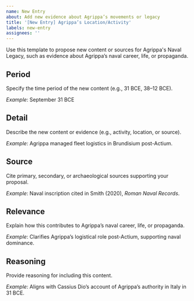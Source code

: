 ```yaml
---
name: New Entry
about: Add new evidence about Agrippa’s movements or legacy
title: '[New Entry] Agrippa’s Location/Activity'
labels: new-entry
assignees: ''
---
```


Use this template to propose new content or sources for Agrippa's Naval Legacy, such as evidence about Agrippa’s naval career, life, or propaganda.

## Period

Specify the time period of the new content (e.g., 31 BCE, 38–12 BCE).

*Example*: September 31 BCE

## Detail

Describe the new content or evidence (e.g., activity, location, or source).

*Example*: Agrippa managed fleet logistics in Brundisium post-Actium.

## Source

Cite primary, secondary, or archaeological sources supporting your proposal.

*Example*: Naval inscription cited in Smith (2020), *Roman Naval Records*.

## Relevance

Explain how this contributes to Agrippa’s naval career, life, or propaganda.

*Example*: Clarifies Agrippa’s logistical role post-Actium, supporting naval dominance.

## Reasoning

Provide reasoning for including this content.

*Example*: Aligns with Cassius Dio’s account of Agrippa’s authority in Italy in 31 BCE.
